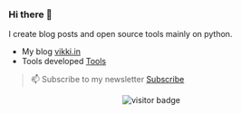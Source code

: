 ### Hi there 👋

I create blog posts and open source tools mainly on python.

- My blog [vikki.in](https://www.vikki.in)
- Tools developed [Tools](https://tools.vikki.in)

> 📫 Subscribe to my newsletter [Subscribe](http://eepurl.com/g9ZOsT)

<p  align="center">
  <img src="https://visitor-badge.glitch.me/badge?page_id=vignesh88.vignesh88" alt="visitor badge"/>
</p>


<!--
**vignesh88/vignesh88** is a ✨ _special_ ✨ repository because its `README.md` (this file) appears on your GitHub profile.

Here are some ideas to get you started:

- 🔭 I’m currently working on ...
- 🌱 I’m currently learning ...
- 👯 I’m looking to collaborate on ...
- 🤔 I’m looking for help with ...
- 💬 Ask me about ...
- 📫 How to reach me: ...
- 😄 Pronouns: ...
- ⚡ Fun fact: ...
-->
